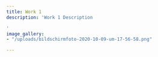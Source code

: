 ```yaml
---
title: Work 1
description: 'Work 1 Description

'
image_gallery:
- "/uploads/bildschirmfoto-2020-10-09-um-17-56-58.png"

---
```

